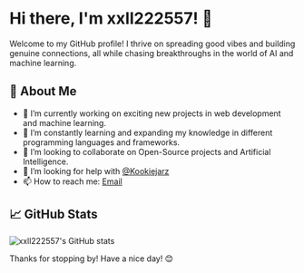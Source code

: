 # Hi there, I'm xxll222557! 👋

Welcome to my GitHub profile! I thrive on spreading good vibes and building genuine connections, all while chasing breakthroughs in the world of AI and machine learning.

## 🚀 About Me

- 🔭 I’m currently working on exciting new projects in web development and machine learning.
- 🌱 I’m constantly learning and expanding my knowledge in different programming languages and frameworks.
- 👯 I’m looking to collaborate on Open-Source projects and Artificial Intelligence.
- 🤔 I’m looking for help with [@Kookiejarz](https://github.com/Kookiejarz)
- 📫 How to reach me: [Email](xxll222557@qq.com)


## 📈 GitHub Stats

![xxll222557's GitHub stats](https://github-readme-stats.vercel.app/api?username=xxll222557&show_icons=true&theme=radical)

Thanks for stopping by! Have a nice day! 😊
